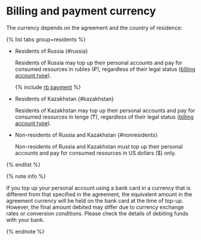 # Billing and payment currency

The currency depends on the agreement and the country of residence:


{% list tabs group=residents %}

- Residents of Russia {#russia}

   Residents of Russia may top up their personal accounts and pay for consumed resources in rubles (₽), regardless of their legal status ([billing account type](../concepts/billing-account.md#ba-types)).

   {% include [rb payment](../../_includes/billing/rb-payment.md) %}

- Residents of Kazakhstan {#kazakhstan}

   Residents of Kazakhstan may top up their personal accounts and pay for consumed resources in tenge (₸), regardless of their legal status ([billing account type](../concepts/billing-account.md#ba-types)).

- Non-residents of Russia and Kazakhstan {#nonresidents}

   Non-residents of Russia and Kazakhstan must top up their personal accounts and pay for consumed resources in US dollars ($) only.

{% endlist %}



{% note info %}

If you top up your personal account using a bank card in a currency that is different from that specified in the agreement, the equivalent amount in the agreement currency will be held on the bank card at the time of top-up. However, the final amount debited may differ due to currency exchange rates or conversion conditions.
Please check the details of debiting funds with your bank.

{% endnote %}




